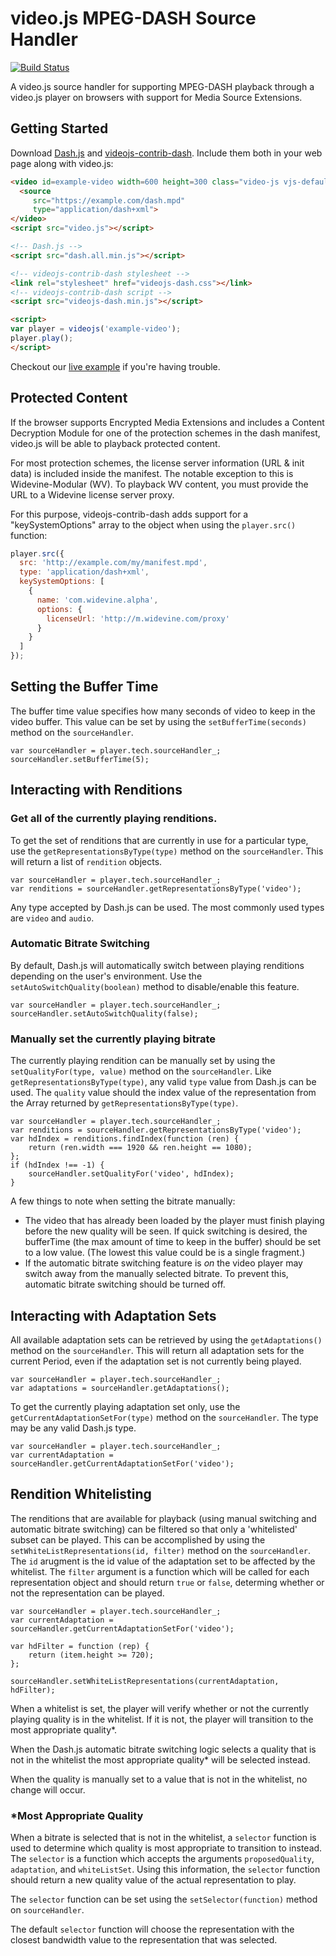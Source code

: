 # video.js MPEG-DASH Source Handler

[![Build Status](https://travis-ci.org/videojs/videojs-contrib-dash.svg?branch=master)](https://travis-ci.org/videojs/videojs-contrib-dash)

A video.js source handler for supporting MPEG-DASH playback through a video.js player on browsers with support for Media Source Extensions.

## Getting Started

Download [Dash.js](https://github.com/Dash-Industry-Forum/dash.js/releases) and [videojs-contrib-dash](https://github.com/videojs/videojs-contrib-dash/releases). Include them both in your web page along with video.js:

```html
<video id=example-video width=600 height=300 class="video-js vjs-default-skin" controls>
  <source
     src="https://example.com/dash.mpd"
     type="application/dash+xml">
</video>
<script src="video.js"></script>

<!-- Dash.js -->
<script src="dash.all.min.js"></script>

<!-- videojs-contrib-dash stylesheet -->
<link rel="stylesheet" href="videojs-dash.css"></link>
<!-- videojs-contrib-dash script -->
<script src="videojs-dash.min.js"></script>

<script>
var player = videojs('example-video');
player.play();
</script>
```

Checkout our [live example](http://videojs.github.io/videojs-contrib-dash/) if you're having trouble.

## Protected Content

If the browser supports Encrypted Media Extensions and includes a Content Decryption Module for one of the protection schemes in the dash manifest, video.js will be able to playback protected content.

For most protection schemes, the license server information (URL &amp; init data) is included inside the manifest. The notable exception to this is Widevine-Modular (WV). To playback WV content, you must provide the URL to a Widevine license server proxy.

For this purpose, videojs-contrib-dash adds support for a "keySystemOptions" array to the object when using the `player.src()` function:

```javascript
player.src({
  src: 'http://example.com/my/manifest.mpd',
  type: 'application/dash+xml',
  keySystemOptions: [
    {
      name: 'com.widevine.alpha',
      options: {
        licenseUrl: 'http://m.widevine.com/proxy'
      }
    }
  ]
});
```

## Setting the Buffer Time

The buffer time value specifies how many seconds of video to keep in the video buffer.  This value can be set by using the `setBufferTime(seconds)` method on the `sourceHandler`.

```
var sourceHandler = player.tech.sourceHandler_;
sourceHandler.setBufferTime(5);
```

## Interacting with Renditions

### Get all of the currently playing renditions.

To get the set of renditions that are currently in use for a particular type, use the `getRepresentationsByType(type)` method on the `sourceHandler`.  This will return a list of `rendition` objects.

```
var sourceHandler = player.tech.sourceHandler_;
var renditions = sourceHandler.getRepresentationsByType('video');
```

Any type accepted by Dash.js can be used.  The most commonly used types are `video` and `audio`.

### Automatic Bitrate Switching

By default, Dash.js will automatically switch between playing renditions depending on the user's environment.  Use the `setAutoSwitchQuality(boolean)` method to disable/enable this feature.

```
var sourceHandler = player.tech.sourceHandler_;
sourceHandler.setAutoSwitchQuality(false);
```

### Manually set the currently playing bitrate

The currently playing rendition can be manually set by using the `setQualityFor(type, value)` method on the `sourceHandler`.  Like `getRepresentationsByType(type)`, any valid `type` value from Dash.js can be used.  The `quality` value should the index value of the representation from the Array returned by `getRepresentationsByType(type)`.

```
var sourceHandler = player.tech.sourceHandler_;
var renditions = sourceHandler.getRepresentationsByType('video');
var hdIndex = renditions.findIndex(function (ren) {
    return (ren.width === 1920 && ren.height == 1080);
};
if (hdIndex !== -1) {
    sourceHandler.setQualityFor('video', hdIndex);
}
```

A few things to note when setting the bitrate manually:

* The video that has already been loaded by the player must finish playing before the new quality will be seen.  If quick switching is desired, the bufferTime (the max amount of time to keep in the buffer) should be set to a low value.  (The lowest this value could be is a single fragment.)
* If the automatic bitrate switching feature is *on* the video player may switch away from the manually selected bitrate.  To prevent this, automatic bitrate switching should be turned off.

## Interacting with Adaptation Sets

All available adaptation sets can be retrieved by using the `getAdaptations()` method on the `sourceHandler`.  This will return all adaptation sets for the current Period, even if the adaptation set is not currently being played.

```
var sourceHandler = player.tech.sourceHandler_;
var adaptations = sourceHandler.getAdaptations();
```

To get the currently playing adaptation set only, use the `getCurrentAdaptationSetFor(type)` method on the `sourceHandler`.  The type may be any valid Dash.js type.

```
var sourceHandler = player.tech.sourceHandler_;
var currentAdaptation = sourceHandler.getCurrentAdaptationSetFor('video');
```

## Rendition Whitelisting

The renditions that are available for playback (using manual switching and automatic bitrate switching) can be filtered so that only a 'whitelisted' subset can be played.  This can be accomplished by using the `setWhiteListRepresentations(id, filter)` method on the `sourceHandler`.  The `id` arugment is the id value of the adaptation set to be affected by the whitelist.  The `filter` argument is a function which will be called for each representation object and should return `true` or `false`, determing whether or not the representation can be played.

```
var sourceHandler = player.tech.sourceHandler_;
var currentAdaptation = sourceHandler.getCurrentAdaptationSetFor('video');

var hdFilter = function (rep) {
    return (item.height >= 720);
};

sourceHandler.setWhiteListRepresentations(currentAdaptation, hdFilter);
```

When a whitelist is set, the player will verify whether or not the currently playing quality is in the whitelist.  If it is not, the player will transition to the most appropriate quality*.

When the Dash.js automatic bitrate switching logic selects a quality that is not in the whitelist the most appropriate quality* will be selected instead.

When the quality is manually set to a value that is not in the whitelist, no change will occur.

### *Most Appropriate Quality

When a bitrate is selected that is not in the whitelist, a `selector` function is used to determine which quality is most appropriate to transition to instead.  The `selector` is a function which accepts the arguments `proposedQuality`, `adaptation`, and `whiteListSet`.  Using this information, the `selector` function should return a new quality value of the actual representation to play.

The `selector` function can be set using the `setSelector(function)` method on `sourceHandler`.

The default `selector` function will choose the representation with the closest bandwidth value to the representation that was selected.